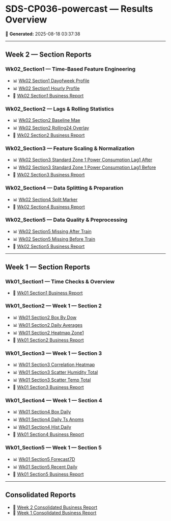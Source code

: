 # SDS-CP036-powercast — Results Overview

📅 **Generated:** 2025-08-18 03:37:38

---

## Week 2 — Section Reports

### Wk02_Section1 — Time-Based Feature Engineering
- 📊 [Wk02 Section1 Dayofweek Profile](./results/Wk02_Section1/plots/wk02_section1_dayofweek_profile.png)
- 📊 [Wk02 Section1 Hourly Profile](./results/Wk02_Section1/plots/wk02_section1_hourly_profile.png)
- 💼 [Wk02 Section1 Business Report](./results/Wk02_Section1/reports/SDS-CP036-powercast_Wk02_Section1_Business_Report.md)
### Wk02_Section2 — Lags & Rolling Statistics
- 📊 [Wk02 Section2 Baseline Mae](./results/Wk02_Section2/plots/wk02_section2_baseline_mae.png)
- 📊 [Wk02 Section2 Rolling24 Overlay](./results/Wk02_Section2/plots/wk02_section2_rolling24_overlay.png)
- 💼 [Wk02 Section2 Business Report](./results/Wk02_Section2/reports/SDS-CP036-powercast_Wk02_Section2_Business_Report.md)
### Wk02_Section3 — Feature Scaling & Normalization
- 📊 [Wk02 Section3 Standard Zone 1 Power Consumption Lag1 After](./results/Wk02_Section3/plots/standard_Zone%201%20Power%20Consumption_lag1_after.png)
- 📊 [Wk02 Section3 Standard Zone 1 Power Consumption Lag1 Before](./results/Wk02_Section3/plots/standard_Zone%201%20Power%20Consumption_lag1_before.png)
- 💼 [Wk02 Section3 Business Report](./results/Wk02_Section3/reports/SDS-CP036-powercast_Wk02_Section3_Business_Report.md)
### Wk02_Section4 — Data Splitting & Preparation
- 📊 [Wk02 Section4 Split Marker](./results/Wk02_Section4/plots/wk02_section4_split_marker.png)
- 💼 [Wk02 Section4 Business Report](./results/Wk02_Section4/reports/SDS-CP036-powercast_Wk02_Section4_Business_Report.md)
### Wk02_Section5 — Data Quality & Preprocessing
- 📊 [Wk02 Section5 Missing After Train](./results/Wk02_Section5/plots/missing_after_train.png)
- 📊 [Wk02 Section5 Missing Before Train](./results/Wk02_Section5/plots/missing_before_train.png)
- 💼 [Wk02 Section5 Business Report](./results/Wk02_Section5/reports/SDS-CP036-powercast_Wk02_Section5_Business_Report.md)

---

## Week 1 — Section Reports

### Wk01_Section1 — Time Checks & Overview
- 💼 [Wk01 Section1 Business Report](./results/Wk01_Section1/reports/SDS-CP036-powercast_Wk01_Section1_Report_Business.md)
### Wk01_Section2 — Week 1 — Section 2
- 📊 [Wk01 Section2 Box By Dow](./results/Wk01_Section2/plots/section2_box_by_dow.png)
- 📊 [Wk01 Section2 Daily Averages](./results/Wk01_Section2/plots/section2_daily_averages.png)
- 📊 [Wk01 Section2 Heatmap Zone1](./results/Wk01_Section2/plots/section2_heatmap_zone1.png)
- 💼 [Wk01 Section2 Business Report](./results/Wk01_Section2/reports/SDS-CP036-powercast_Wk01_Section2_Report_Business.md)
### Wk01_Section3 — Week 1 — Section 3
- 📊 [Wk01 Section3 Correlation Heatmap](./results/Wk01_Section3/plots/section3_correlation_heatmap.png)
- 📊 [Wk01 Section3 Scatter Humidity Total](./results/Wk01_Section3/plots/section3_scatter_humidity_total.png)
- 📊 [Wk01 Section3 Scatter Temp Total](./results/Wk01_Section3/plots/section3_scatter_temp_total.png)
- 💼 [Wk01 Section3 Business Report](./results/Wk01_Section3/reports/SDS-CP036-powercast_Wk01_Section3_Report_Business.md)
### Wk01_Section4 — Week 1 — Section 4
- 📊 [Wk01 Section4 Box Daily](./results/Wk01_Section4/plots/section4_box_daily.png)
- 📊 [Wk01 Section4 Daily Ts Anoms](./results/Wk01_Section4/plots/section4_daily_ts_anoms.png)
- 📊 [Wk01 Section4 Hist Daily](./results/Wk01_Section4/plots/section4_hist_daily.png)
- 💼 [Wk01 Section4 Business Report](./results/Wk01_Section4/reports/SDS-CP036-powercast_Wk01_Section4_Report_Business.md)
### Wk01_Section5 — Week 1 — Section 5
- 📊 [Wk01 Section5 Forecast7D](./results/Wk01_Section5/plots/section5_forecast7d.png)
- 📊 [Wk01 Section5 Recent Daily](./results/Wk01_Section5/plots/section5_recent_daily.png)
- 💼 [Wk01 Section5 Business Report](./results/Wk01_Section5/reports/SDS-CP036-powercast_Wk01_Section5_Report_Business.md)

---

## Consolidated Reports

- 📘 [Week 2 Consolidated Business Report](./SDS-CP036-powercast_Wk02_Report_Business.md)
- 📘 [Week 1 Consolidated Business Report](./SDS-CP036-powercast_Wk01_Report_Business.md)
